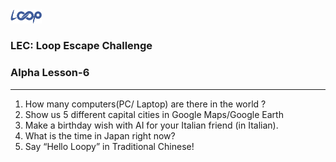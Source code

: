 <img src='loop.png' width='10%'>

### LEC: Loop Escape Challenge
### Alpha Lesson-6
---
1. How many computers(PC/ Laptop) are there in the world ?
2. Show us 5 different capital cities in Google Maps/Google Earth
3. Make a birthday wish with AI for your Italian friend (in Italian).
4. What is the time in Japan right now?
5. Say “Hello Loopy” in Traditional Chinese!
